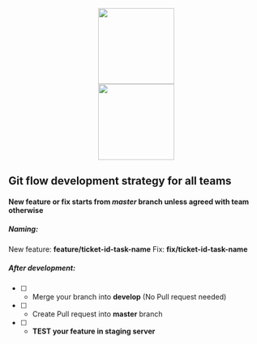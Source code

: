 <p align="center">
    <a href="https://onesoft.io" target="_blank">
        <img src="https://onesoft.lt/assets/images/logo.svg" width="150">
    </a> <br />
    <a href="https://onesoft.io" target="_blank">
   <img src="https://prestapro.lt/wp-content/themes/twentysixteen/img/logo.svg" width="150">
    </a>
</p>

## Git flow development strategy for all teams

#### New feature or fix starts from ***master*** branch unless agreed with team otherwise

##### Naming:
New feature: **feature/ticket-id-task-name**
Fix: **fix/ticket-id-task-name**

##### After development:
- [ ] - Merge your branch into **develop** (No Pull request needed)
- [ ] - Create Pull request into **master** branch
- [ ] - **TEST your feature in staging server**
